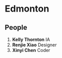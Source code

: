 # Edmonton

## People 
1. **Kelly Thornton** IA
2. **Renjie Xiao** Designer
3. **Xinyi Chen** Coder


